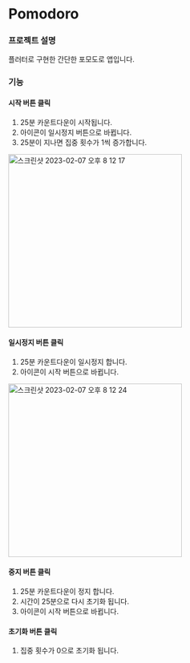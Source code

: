 # Pomodoro
### 프로젝트 설명
플러터로 구현한 간단한 포모도로 앱입니다.

### 기능
#### 시작 버튼 클릭
1. 25분 카운트다운이 시작됩니다.
2. 아이콘이 일시정지 버튼으로 바뀝니다.
3. 25분이 지나면 집중 횟수가 1씩 증가합니다.
<img width="346" alt="스크린샷 2023-02-07 오후 8 12 17" src="https://user-images.githubusercontent.com/85879970/217229500-2b82634d-feee-4380-bdcc-d40592946668.png">


#### 일시정지 버튼 클릭
1. 25분 카운트다운이 일시정지 합니다.
2. 아이콘이 시작 버튼으로 바뀝니다.
<img width="346" alt="스크린샷 2023-02-07 오후 8 12 24" src="https://user-images.githubusercontent.com/85879970/217229526-4597e44e-af59-40f7-98eb-0afe1fb7a118.png">

#### 중지 버튼 클릭
1. 25분 카운트다운이 정지 합니다.
2. 시간이 25분으로 다시 초기화 됩니다.
3. 아이콘이 시작 버튼으로 바뀝니다.

#### 초기화 버튼 클릭
1. 집중 횟수가 0으로 초기화 됩니다.
